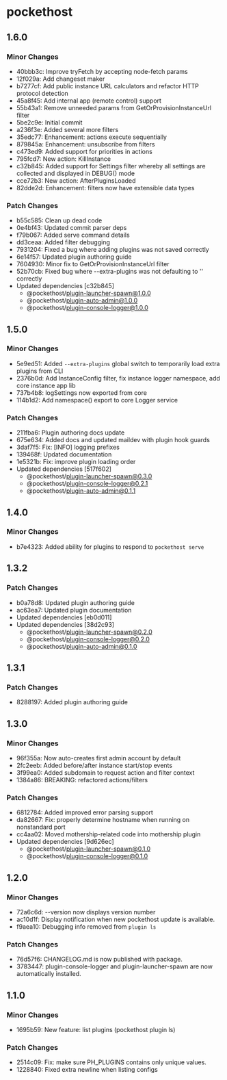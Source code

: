 # pockethost

## 1.6.0

### Minor Changes

- 40bbb3c: Improve tryFetch by accepting node-fetch params
- 12f029a: Add changeset maker
- b7277cf: Add public instance URL calculators and refactor HTTP protocol detection
- 45a8f45: Add internal app (remote control) support
- 55b43a1: Remove unneeded params from GetOrProvisionInstanceUrl filter
- 5be2c9e: Initial commit
- a236f3e: Added several more filters
- 35edc77: Enhancement: actions execute sequentially
- 879845a: Enhancement: unsubscribe from filters
- c473ed9: Added support for priorities in actions
- 795fcd7: New action: KillInstance
- c32b845: Added support for Settings filter whereby all settings are collected and displayed in DEBUG() mode
- cce72b3: New action: AfterPluginsLoaded
- 82dde2d: Enhancement: filters now have extensible data types

### Patch Changes

- b55c585: Clean up dead code
- 0e4bf43: Updated commit parser deps
- f79b067: Added serve command details
- dd3ceaa: Added filter debugging
- 7931204: Fixed a bug where adding plugins was not saved correctly
- 6e14f57: Updated plugin authoring guide
- 7604930: Minor fix to GetOrProvisionInstanceUrl filter
- 52b70cb: Fixed bug where --extra-plugins was not defaulting to '' correctly
- Updated dependencies [c32b845]
  - @pockethost/plugin-launcher-spawn@1.0.0
  - @pockethost/plugin-auto-admin@1.0.0
  - @pockethost/plugin-console-logger@1.0.0

## 1.5.0

### Minor Changes

- 5e9ed51: Added `--extra-plugins` global switch to temporarily load extra plugins from CLI
- 2376b0d: Add InstanceConfig filter, fix instance logger namespace, add core instance app lib
- 737b4b8: logSettings now exported from core
- 114b1d2: Add namespace() export to core Logger service

### Patch Changes

- 211fba6: Plugin authoring docs update
- 675e634: Added docs and updated maildev with plugin hook guards
- 3daf7f5: Fix: [INFO] logging prefixes
- 139468f: Updated documentation
- 1e5321b: Fix: improve plugin loading order
- Updated dependencies [517f602]
  - @pockethost/plugin-launcher-spawn@0.3.0
  - @pockethost/plugin-console-logger@0.2.1
  - @pockethost/plugin-auto-admin@0.1.1

## 1.4.0

### Minor Changes

- b7e4323: Added ability for plugins to respond to `pockethost serve`

## 1.3.2

### Patch Changes

- b0a78d8: Updated plugin authoring guide
- ac63ea7: Updated plugin documentation
- Updated dependencies [eb0d011]
- Updated dependencies [38d2c93]
  - @pockethost/plugin-launcher-spawn@0.2.0
  - @pockethost/plugin-console-logger@0.2.0
  - @pockethost/plugin-auto-admin@0.1.0

## 1.3.1

### Patch Changes

- 8288197: Added plugin authoring guide

## 1.3.0

### Minor Changes

- 96f355a: Now auto-creates first admin account by default
- 2fc2eeb: Added before/after instance start/stop events
- 3f99ea0: Added subdomain to request action and filter context
- 1384a86: BREAKING: refactored actions/filters

### Patch Changes

- 6812784: Added improved error parsing support
- da82667: Fix: properly determine hostname when running on nonstandard port
- cc4aa02: Moved mothership-related code into mothership plugin
- Updated dependencies [9d626ec]
  - @pockethost/plugin-launcher-spawn@0.1.0
  - @pockethost/plugin-console-logger@0.1.0

## 1.2.0

### Minor Changes

- 72a6c6d: --version now displays version number
- ac10d1f: Display notification when new pockethost update is available.
- f9aea10: Debugging info removed from `plugin ls`

### Patch Changes

- 76d57f6: CHANGELOG.md is now published with package.
- 3783447: plugin-console-logger and plugin-launcher-spawn are now automatically installed.

## 1.1.0

### Minor Changes

- 1695b59: New feature: list plugins (pockethost plugin ls)

### Patch Changes

- 2514c09: Fix: make sure PH_PLUGINS contains only unique values.
- 1228840: Fixed extra newline when listing configs
